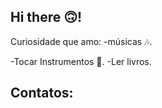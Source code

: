 ## Hi there 🙃!

<div>
Curiosidade que amo:
-músicas 🎶. 
  
-Tocar Instrumentos 🎸.
-Ler livros.
</div>

## Contatos:
